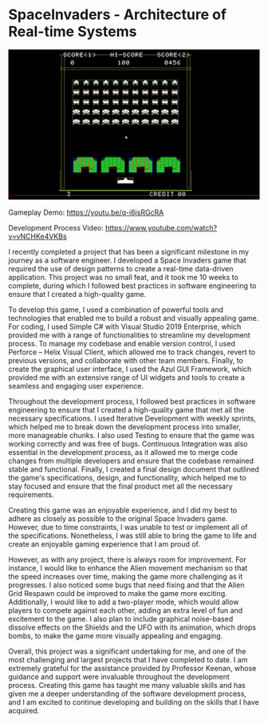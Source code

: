 # SpaceInvaders - Architecture of Real-time Systems
<img src="images/Demo Final.png"> 

Gameplay Demo: https://youtu.be/q-i6jsRGcRA

Development Process Video: https://www.youtube.com/watch?v=vNCHKe4VKBs

I recently completed a project that has been a significant milestone in my journey as a software engineer. I developed a Space Invaders game that required the use of design patterns to create a real-time data-driven application. This project was no small feat, and it took me 10 weeks to complete, during which I followed best practices in software engineering to ensure that I created a high-quality game.

To develop this game, I used a combination of powerful tools and technologies that enabled me to build a robust and visually appealing game. For coding, I used Simple C# with Visual Studio 2019 Enterprise, which provided me with a range of functionalities to streamline my development process. To manage my codebase and enable version control, I used Perforce – Helix Visual Client, which allowed me to track changes, revert to previous versions, and collaborate with other team members. Finally, to create the graphical user interface, I used the Azul GUI Framework, which provided me with an extensive range of UI widgets and tools to create a seamless and engaging user experience.

Throughout the development process, I followed best practices in software engineering to ensure that I created a high-quality game that met all the necessary specifications. I used Iterative Development with weekly sprints, which helped me to break down the development process into smaller, more manageable chunks. I also used Testing to ensure that the game was working correctly and was free of bugs. Continuous Integration was also essential in the development process, as it allowed me to merge code changes from multiple developers and ensure that the codebase remained stable and functional. Finally, I created a final design document that outlined the game's specifications, design, and functionality, which helped me to stay focused and ensure that the final product met all the necessary requirements.

Creating this game was an enjoyable experience, and I did my best to adhere as closely as possible to the original Space Invaders game. However, due to time constraints, I was unable to test or implement all of the specifications. Nonetheless, I was still able to bring the game to life and create an enjoyable gaming experience that I am proud of.

However, as with any project, there is always room for improvement. For instance, I would like to enhance the Alien movement mechanism so that the speed increases over time, making the game more challenging as it progresses. I also noticed some bugs that need fixing and that the Alien Grid Respawn could be improved to make the game more exciting. Additionally, I would like to add a two-player mode, which would allow players to compete against each other, adding an extra level of fun and excitement to the game. I also plan to include graphical noise-based dissolve effects on the Shields and the UFO with its animation, which drops bombs, to make the game more visually appealing and engaging.

Overall, this project was a significant undertaking for me, and one of the most challenging and largest projects that I have completed to date. I am extremely grateful for the assistance provided by Professor Keenan, whose guidance and support were invaluable throughout the development process. Creating this game has taught me many valuable skills and has given me a deeper understanding of the software development process, and I am excited to continue developing and building on the skills that I have acquired.

